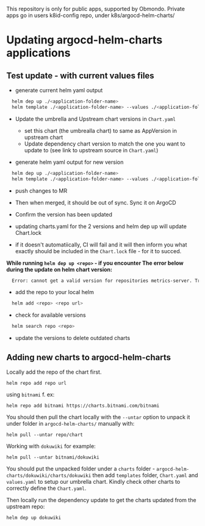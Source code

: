 This repository is only for public apps, supported by Obmondo. Private apps go in users k8id-config repo, under k8s/argocd-helm-charts/<chartname>

# Updating argocd-helm-charts applications

## Test update - with current values files

- generate current helm yaml output

```bash
  helm dep up ./<application-folder-name>
  helm template ./<application-folder-name> --values ./<application-folder-name>/values.yaml --values /path/to/cluster-specific-values.yaml > before.yaml

```

- Update the umbrella and Upstream chart versions in `Chart.yaml`
  - set this chart (the umbrealla chart) to same as AppVersion in upstream chart
  - Update dependency chart version to match the one you want to update to (see link to upstream source in `Chart.yaml`)

- generate helm yaml output for new version

```bash
  helm dep up ./<application-folder-name>
  helm template ./<application-folder-name> --values ./<application-folder-name>/values.yaml --values /path/to/cluster-specific-values.yaml > after.yaml
```

- push changes to MR

- Then when merged, it should be out of sync. Sync it on ArgoCD

- Confirm the version has been updated

- updating charts.yaml for the 2 versions and helm dep up will update Chart.lock

- if it doesn't automatiically, CI will fail and it will then inform you what exactly should be included in the
  `Chart.lock` file - for it to succed.

**While running ```helm dep up <repo>``` - if you encounter The error below during the update on helm chart version:**

```bash
  Error: cannot get a valid version for repositories metrics-server. Try changing the version constraint in Chart.yaml
```

- add the repo to your local helm

```bash
  helm add <repo> <repo url>
```

- check for available versions

```bash
  helm search repo <repo>
```

- update the versions to delete outdated charts

## Adding new charts to argocd-helm-charts

Locally add the repo of the chart first.

```
helm repo add repo url
```

using ```bitnami``` f. ex:

```
helm repo add bitnami https://charts.bitnami.com/bitnami
```

You should then pull the chart locally with the ```--untar``` option to unpack it under folder in ```argocd-helm-charts/``` manually with:

```
helm pull --untar repo/chart
```

Working with ```dokuwiki``` for example:

```
helm pull --untar bitnami/dokuwiki
```

You should put the unpacked folder under a ```charts``` folder - ```argocd-helm-charts/dokuwiki/charts/dokuwiki``` then add ```templates``` folder, ```Chart.yaml``` and ```values.yaml``` to setup our umbrella chart. Kindly check other charts to correctly define the ```Chart.yaml```.

Then locally run the dependency update to get the charts updated from the upstream repo:

```
helm dep up dokuwiki
```
